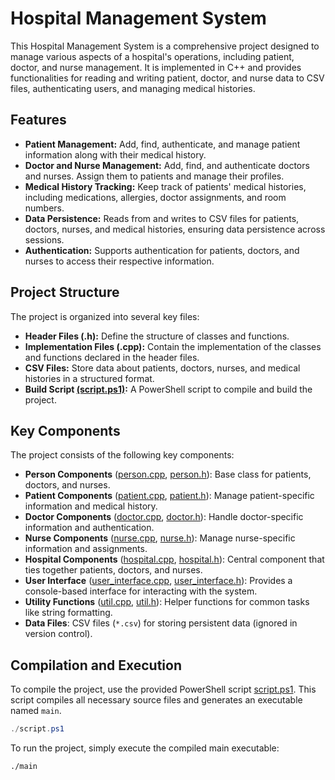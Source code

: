 # Hospital Management System

This Hospital Management System is a comprehensive project designed to manage various aspects of a hospital's operations, including patient, doctor, and nurse management. It is implemented in C++ and provides functionalities for reading and writing patient, doctor, and nurse data to CSV files, authenticating users, and managing medical histories.

## Features
- **Patient Management:** Add, find, authenticate, and manage patient information along with their medical history.
- **Doctor and Nurse Management:** Add, find, and authenticate doctors and nurses. Assign them to patients and manage their profiles.
- **Medical History Tracking:** Keep track of patients' medical histories, including medications, allergies, doctor assignments, and room numbers.
- **Data Persistence:** Reads from and writes to CSV files for patients, doctors, nurses, and medical histories, ensuring data persistence across sessions.
- **Authentication:** Supports authentication for patients, doctors, and nurses to access their respective information.

## Project Structure

The project is organized into several key files:

- **Header Files (.h):** Define the structure of classes and functions.
- **Implementation Files (.cpp):** Contain the implementation of the classes and functions declared in the header files.
- **CSV Files:** Store data about patients, doctors, nurses, and medical histories in a structured format.
- **Build Script [(script.ps1)](./script.ps1):** A PowerShell script to compile and build the project.

## Key Components

The project consists of the following key components:

- **Person Components** ([person.cpp](./person.cpp), [person.h](./person.h)): Base class for patients, doctors, and nurses.
- **Patient Components** ([patient.cpp](./patient.cpp), [patient.h](./patient.h)): Manage patient-specific information and medical history.
- **Doctor Components** ([doctor.cpp](./doctor.cpp), [doctor.h](./doctor.h)): Handle doctor-specific information and authentication.
- **Nurse Components** ([nurse.cpp](./nurse.cpp), [nurse.h](./nurse.h)): Manage nurse-specific information and assignments.
- **Hospital Components** ([hospital.cpp](./hospital.cpp), [hospital.h](./hospital.h)): Central component that ties together patients, doctors, and nurses.
- **User Interface** ([user_interface.cpp](./user_interface.cpp), [user_interface.h](./user_interface.h)): Provides a console-based interface for interacting with the system.
- **Utility Functions** ([util.cpp](./util.cpp), [util.h](./util.h)): Helper functions for common tasks like string formatting.
- **Data Files**: CSV files (`*.csv`) for storing persistent data (ignored in version control).

## Compilation and Execution

To compile the project, use the provided PowerShell script [script.ps1](./script.ps1). This script compiles all necessary source files and generates an executable named `main`.

```powershell
./script.ps1
```

To run the project, simply execute the compiled main executable:

```bash
./main
```
